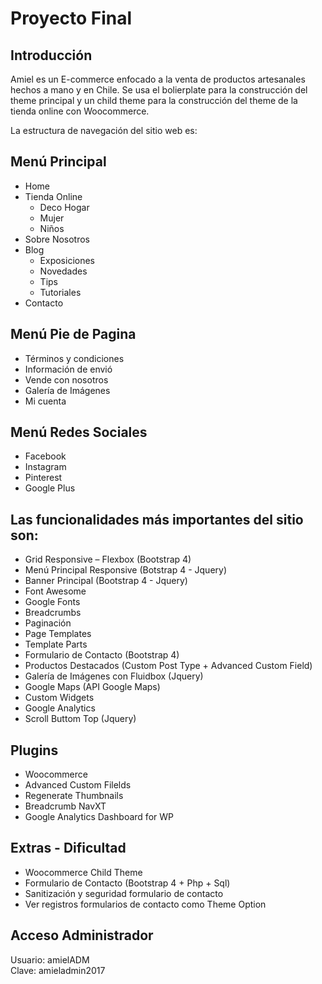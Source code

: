# Proyecto Final


## Introducción

Amiel es un E-commerce enfocado a la venta de productos artesanales hechos a mano y en Chile.
Se usa el bolierplate para la construcción del theme principal y un child theme para la construcción del theme de la tienda online con Woocommerce.

La estructura de navegación del sitio web es:


## Menú Principal
* Home
* Tienda Online
    *	Deco Hogar
    *	Mujer
    *	Niños
* Sobre Nosotros
*	Blog
    *	Exposiciones
    *	Novedades
    *	Tips
    *	Tutoriales
*	Contacto

## Menú Pie de Pagina
*	Términos y condiciones
*	Información de envió
*	Vende con nosotros
*	Galería de Imágenes
*	Mi cuenta

## Menú Redes Sociales
*	Facebook
*	Instagram
*	Pinterest
*	Google Plus


## Las funcionalidades más importantes del sitio son:

* Grid Responsive – Flexbox (Bootstrap 4)
* Menú Principal Responsive (Botstrap 4 - Jquery)
* Banner Principal (Bootstrap 4 - Jquery)
* Font Awesome
* Google Fonts
* Breadcrumbs
* Paginación
* Page Templates
* Template Parts
* Formulario de Contacto (Bootstrap 4)
* Productos Destacados (Custom Post Type + Advanced Custom Field)
* Galería de Imágenes con Fluidbox (Jquery)
* Google Maps (API Google Maps)
* Custom Widgets
* Google Analytics
* Scroll Buttom Top (Jquery)



## Plugins
* Woocommerce
* Advanced Custom Filelds
* Regenerate Thumbnails
* Breadcrumb NavXT
* Google Analytics Dashboard for WP

## Extras - Dificultad
* Woocommerce Child Theme
* Formulario de Contacto (Bootstrap 4 + Php + Sql)
* Sanitización y seguridad formulario de contacto
* Ver registros formularios de contacto como Theme Option


## Acceso Administrador
Usuario: amielADM  
Clave:  amieladmin2017
